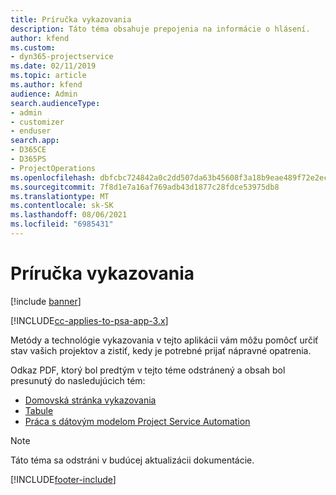 ```yaml
---
title: Príručka vykazovania
description: Táto téma obsahuje prepojenia na informácie o hlásení.
author: kfend
ms.custom:
- dyn365-projectservice
ms.date: 02/11/2019
ms.topic: article
ms.author: kfend
audience: Admin
search.audienceType:
- admin
- customizer
- enduser
search.app:
- D365CE
- D365PS
- ProjectOperations
ms.openlocfilehash: dbfcbc724842a0c2dd507da63b45608f3a18b9eae489f72e2ec0bd50f9fd2f24
ms.sourcegitcommit: 7f8d1e7a16af769adb43d1877c28fdce53975db8
ms.translationtype: MT
ms.contentlocale: sk-SK
ms.lasthandoff: 08/06/2021
ms.locfileid: "6985431"
---
```

# <a name="reporting-guide"></a>Príručka vykazovania

[!include [banner](../../includes/psa-now-project-operations.md)]

[!INCLUDE[cc-applies-to-psa-app-3.x](../../includes/cc-applies-to-psa-app-3x.md)]

Metódy a technológie vykazovania v tejto aplikácii vám môžu pomôcť určiť stav vašich projektov a zistiť, kedy je potrebné prijať nápravné opatrenia. 

Odkaz PDF, ktorý bol predtým v tejto téme odstránený a obsah bol presunutý do nasledujúcich tém:

- [Domovská stránka vykazovania](../reports-reporting-dynamics-365-project-service.md)
- [Tabule](../reports-dashboards.md)
- [Práca s dátovým modelom Project Service Automation](../reports-working-project-service-data-model.md)

> [!NOTE]
> Táto téma sa odstráni v budúcej aktualizácii dokumentácie. 


[!INCLUDE[footer-include](../../includes/footer-banner.md)]